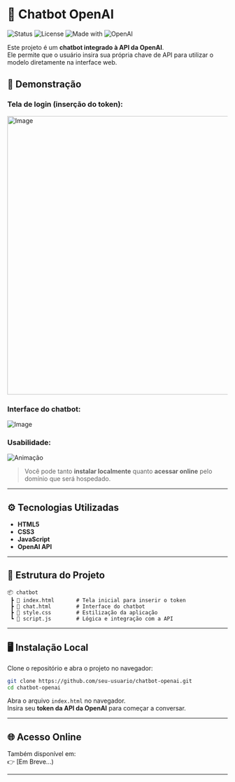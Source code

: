 # 🤖 Chatbot OpenAI

![Status](https://img.shields.io/badge/status-active-success.svg)
![License](https://img.shields.io/badge/license-MIT-blue.svg)
![Made with](https://img.shields.io/badge/Made%20with-HTML%2FCSS%2FJS-yellow)
![OpenAI](https://img.shields.io/badge/API-OpenAI-purple)

Este projeto é um **chatbot integrado à API da OpenAI**.  
Ele permite que o usuário insira sua própria chave de API para utilizar o modelo diretamente na interface web.

## 🚀 Demonstração

### Tela de login (inserção do token):
<img width="1144" height="635" alt="Image" src="https://github.com/user-attachments/assets/4a2af006-fa53-4e16-9cfd-d1f40b478bbc" />

### Interface do chatbot:
![Image](https://github.com/user-attachments/assets/a51de0de-6d14-4dbd-b1a6-f1c475a26b6e)

### Usabilidade:
![Animação](./Animação.gif)

> Você pode tanto **instalar localmente** quanto **acessar online** pelo domínio que será hospedado.

---

## ⚙️ Tecnologias Utilizadas

- **HTML5**
- **CSS3**
- **JavaScript**
- **OpenAI API**

---

## 📂 Estrutura do Projeto

```
📦 chatbot
 ┣ 📜 index.html       # Tela inicial para inserir o token
 ┣ 📜 chat.html        # Interface do chatbot
 ┣ 📜 style.css        # Estilização da aplicação
 ┗ 📜 script.js        # Lógica e integração com a API
```

---

## 🖥️ Instalação Local

Clone o repositório e abra o projeto no navegador:

```bash
git clone https://github.com/seu-usuario/chatbot-openai.git
cd chatbot-openai
```

Abra o arquivo `index.html` no navegador.  
Insira seu **token da API da OpenAI** para começar a conversar.  

---

## 🌐 Acesso Online

Também disponível em:  
👉 [Em Breve...)

---
